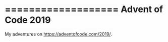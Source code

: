 ===================
Advent of Code 2019
===================

My adventures on https://adventofcode.com/2019/.
